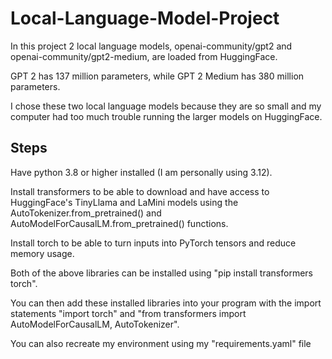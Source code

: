 # Local-Language-Model-Project
In this project 2 local language models, openai-community/gpt2 and openai-community/gpt2-medium, are loaded from HuggingFace.

GPT 2 has 137 million parameters, while GPT 2 Medium has 380 million parameters.

I chose these two local language models because they are so small and my computer had too much trouble running the larger models on HuggingFace.

## Steps
Have python 3.8 or higher installed (I am personally using 3.12).

Install transformers to be able to download and have access to HuggingFace's TinyLlama and LaMini models using the AutoTokenizer.from_pretrained() and AutoModelForCausalLM.from_pretrained() functions.

Install torch to be able to turn inputs into PyTorch tensors and reduce memory usage.

Both of the above libraries can be installed using "pip install transformers torch".

You can then add these installed libraries into your program with the import statements "import torch" and "from transformers import AutoModelForCausalLM, AutoTokenizer".

You can also recreate my environment using my "requirements.yaml" file
